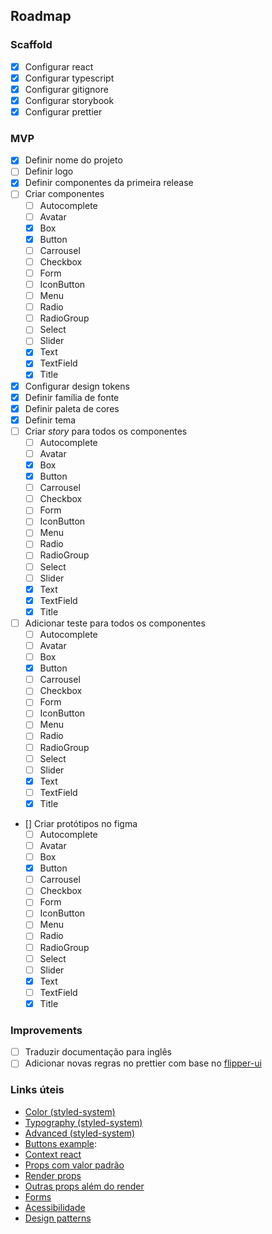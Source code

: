 ## Roadmap

### Scaffold
- [x] Configurar react
- [x] Configurar typescript
- [x] Configurar gitignore
- [x] Configurar storybook
- [x] Configurar prettier

### MVP
- [x] Definir nome do projeto
- [ ] Definir logo
- [x] Definir componentes da primeira release
- [ ] Criar componentes
    - [ ] Autocomplete
    - [ ] Avatar
    - [x] Box
    - [x] Button
    - [ ] Carrousel
    - [ ] Checkbox
    - [ ] Form
    - [ ] IconButton
    - [ ] Menu
    - [ ] Radio
    - [ ] RadioGroup
    - [ ] Select
    - [ ] Slider
    - [x] Text
    - [x] TextField
    - [x] Title
- [x] Configurar design tokens
- [x] Definir família de fonte
- [x] Definir paleta de cores
- [x] Definir tema
- [ ] Criar _story_ para todos os componentes
    - [ ] Autocomplete
    - [ ] Avatar
    - [x] Box
    - [x] Button
    - [ ] Carrousel
    - [ ] Checkbox
    - [ ] Form
    - [ ] IconButton
    - [ ] Menu
    - [ ] Radio
    - [ ] RadioGroup
    - [ ] Select
    - [ ] Slider
    - [x] Text
    - [x] TextField
    - [x] Title
- [ ] Adicionar teste para todos os componentes
    - [ ] Autocomplete
    - [ ] Avatar
    - [ ] Box
    - [x] Button
    - [ ] Carrousel
    - [ ] Checkbox
    - [ ] Form
    - [ ] IconButton
    - [ ] Menu
    - [ ] Radio
    - [ ] RadioGroup
    - [ ] Select
    - [ ] Slider
    - [x] Text
    - [ ] TextField
    - [x] Title
- [] Criar protótipos no figma
    - [ ] Autocomplete
    - [ ] Avatar
    - [ ] Box
    - [x] Button
    - [ ] Carrousel
    - [ ] Checkbox
    - [ ] Form
    - [ ] IconButton
    - [ ] Menu
    - [ ] Radio
    - [ ] RadioGroup
    - [ ] Select
    - [ ] Slider
    - [x] Text
    - [ ] TextField
    - [x] Title

### Improvements
- [ ] Traduzir documentação para inglês
- [ ] Adicionar novas regras no prettier com base no [flipper-ui](https://github.com/nginformatica/flipper-ui/blob/master/.eslintrc.json)

### Links úteis
- [Color (styled-system)](https://styled-system.com/table/#color)
- [Typography (styled-system)](https://styled-system.com/table/#typography)
- [Advanced (styled-system)](https://styled-components.com/docs/advanced)
- [Buttons example](https://material-ui.com/components/buttons/):
- [Context react](https://pt-br.reactjs.org/docs/context.html#when-to-use-context)
- [Props com valor padrão](https://pt-br.reactjs.org/docs/jsx-in-depth.html#props-default-to-true)
- [Render props](https://pt-br.reactjs.org/docs/render-props.html)
- [Outras props além do render](https://pt-br.reactjs.org/docs/render-props.html#using-props-other-than-render)
- [Forms](https://pt-br.reactjs.org/docs/forms.html)
- [Acessibilidade](https://pt-br.reactjs.org/docs/accessibility.html#labeling)
- [Design patterns](https://refactoring.guru/pt-br/design-patterns)
